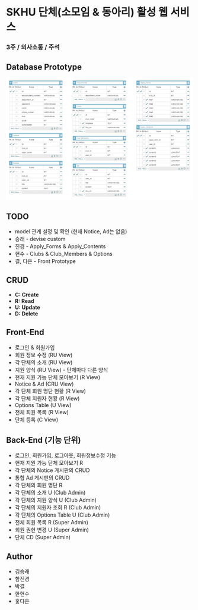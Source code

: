 # SKHU 단체(소모임 & 동아리) 활성 웹 서비스
### 3주 / 의사소통 / 주석

## Database Prototype
![DB](./img/skhu_club_db.png)

## TODO
* model 관계 설정 및 확인 (현재 Notice, Ad는 없음)
* 승래 - devise custom
* 진경 - Apply_Forms & Apply_Contents
* 현수 - Clubs & Club_Members & Options
* 결, 다은 - Front Prototype

## CRUD
* **C: Create**
* **R: Read**
* **U: Update**
* **D: Delete**

## Front-End
* 로그인 & 회원가입
* 회원 정보 수정 (RU View)
* 각 단체의 소개 (RU View)
* 지원 양식 (RU View) - 단체마다 다른 양식
* 현재 지원 가능 단체 모아보기 (R View)
* Notice & Ad (CRU View)
* 각 단체 회원 명단 현황 (R View)
* 각 단체 지원자 현황 (R View)
* Options Table (U View)
* 전체 회원 목록 (R View)
* 단체 등록 (C View)

## Back-End (기능 단위)
* 로그인, 회원가입, 로그아웃, 회원정보수정 기능
* 현재 지원 가능 단체 모아보기 R
* 각 단체의 Notice 게시판의 CRUD
* 통합 Ad 게시판의 CRUD
* 각 단체의 회원 명단 R
* 각 단체의 소개 U (Club Admin)
* 각 단체의 지원 양식 U (Club Admin)
* 각 단체의 지원자 조회 R (Club Admin)
* 각 단체의 Options Table U (Club Admin)
* 전체 회원 목록 R (Super Admin)
* 회원 권현 변경 U (Super Admin)
* 단체 CD (Super Admin)

## Author
* 김승래
* 함진경
* 박결
* 한현수
* 홍다은
